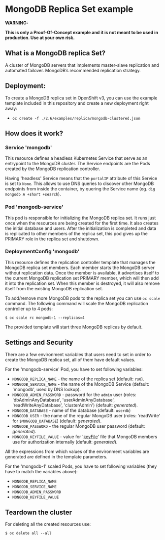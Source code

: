 # MongoDB Replica Set example

**WARNING:**

**This is only a Proof-Of-Concept example and it is not meant to be used in
production. Use at your own risk.**

## What is a MongoDB replica Set?

A cluster of MongoDB servers that implements master-slave replication and automated failover.
MongoDB’s recommended replication strategy.

## Deployment:

To create a MongoDB replica set in OpenShift v3, you can use the example template
included in this repository and create a new deployment right away:

* `oc create -f ./2.6/examples/replica/mongodb-clustered.json`

## How does it work?

### Service 'mongodb'

This resource defines a headless Kubernetes Service that serve as an entrypoint
to the MongoDB cluster. The Service endpoints are the Pods created by the
MongoDB replication controller.

Having 'headless' Service means that the `portalIP` attribute of this Service is
set to `None`. This allows to use DNS queries to discover other MongoDB
endpoints from inside the container, by quering the Service name (eg. `dig
mongodb A +short +search`).

### Pod 'mongodb-service'

This pod is responsible for initializing the MongoDB replica set. It runs just
once when the resources are being created for the first time. It also creates
the initial database and users. After the initialization is completed and data
is replicated to other members of the replica set, this pod gives up the
PRIMARY role in the replica set and shutdown.

### DeploymentConfig 'mongodb'

This resource defines the replication controller template that manages the
MongoDB replica set members. Each member starts the MongoDB server without
replication data. Once the member is available, it advertises itself to the
current MongoDB replication set PRIMARY member, which will then add it into the
replication set.
When this member is destroyed, it will also remove itself from the existing
MongoDB replication set.

To add/remove more MongoDB pods to the replica set you can use `oc scale` command.
The following command will scale the MongoDB replication controller up to 4 pods:

```
$ oc scale rc mongodb-1 --replicas=4
```

The provided template will start three MongoDB replicas by default.

## Settings and Security

There are a few environment variables that users need to set in order to create
the MongoDB replica set, all of them have default values.

For the 'mongodb-service' Pod, you have to set following variables:

* `MONGODB_REPLICA_NAME` - the name of the replica set (default: `rs0`).
* `MONGODB_SERVICE_NAME` - the name of the MongoDB Service (default: 'mongodb', used by DNS lookup).
* `MONGODB_ADMIN_PASSWORD` - password for the `admin` user (roles: 'dbAdminAnyDatabase', 'userAdminAnyDatabase', 'readWriteAnyDatabase', 'clusterAdmin') (default: *generated*).
* `MONGODB_DATABASE` - name of the database (default: `userdb`)
* `MONGODB_USER` - the name of the regular MongoDB user (roles: 'readWrite' for `$MONGODB_DATABASE`) (default: *generated*).
* `MONGODB_PASSWORD` - the regular MongoDB user password (default: *generated*).
* `MONGODB_KEYFILE_VALUE` - value for '[keyFile](http://docs.mongodb.org/v2.6/tutorial/generate-key-file/)' file that MongoDB members use for authorization internally (default: *generated*).

All the expressions from which values of the environment variables are generated
are defined in the template parameters.

For the 'mongodb-1' scaled Pods, you have to set following variables (they have to match the variables above):

* `MONGODB_REPLICA_NAME`
* `MONGODB_SERVICE_NAME`
* `MONGODB_ADMIN_PASSWORD`
* `MONGODB_KEYFILE_VALUE`

## Teardown the cluster

For deleting all the created resources use:

```
$ oc delete all --all
```
